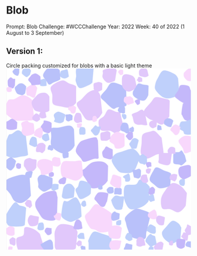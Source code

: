 # Blob

Prompt: Blob
Challenge: #WCCChallenge
Year: 2022
Week: 40 of 2022 (1 August to 3 September)

## Version 1:
Circle packing customized for blobs with a basic light theme
![blob_v1](./imgs/blobs_v1_light_theme.png)
